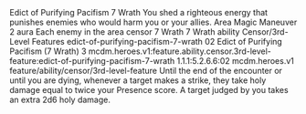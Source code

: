 <ability>
  <name>Edict of Purifying Pacifism</name>
  <cost>7 Wrath</cost>
  <flavor>You shed a righteous energy that punishes enemies who would harm you or your allies.</flavor>
  <keywords>
    <keyword>Area</keyword>
    <keyword>Magic</keyword>
  </keywords>
  <type>Maneuver</type>
  <distance>2 aura</distance>
  <target>Each enemy in the area</target>
  <metadata>
    <class>censor</class>
    <cost>7 Wrath</cost>
    <cost_amount>7</cost_amount>
    <cost_resource>Wrath</cost_resource>
    <feature_type>ability</feature_type>
    <file_dpath>Censor/3rd-Level Features</file_dpath>
    <item_id>edict-of-purifying-pacifism-7-wrath</item_id>
    <item_index>02</item_index>
    <item_name>Edict of Purifying Pacifism (7 Wrath)</item_name>
    <level>3</level>
    <scc>mcdm.heroes.v1:feature.ability.censor.3rd-level-feature:edict-of-purifying-pacifism-7-wrath</scc>
    <scdc>1.1.1:5.2.6.6:02</scdc>
    <source>mcdm.heroes.v1</source>
    <type>feature/ability/censor/3rd-level-feature</type>
  </metadata>
  <effects>
    <effect type="mundane">Until the end of the encounter or until you are dying, whenever a target makes a strike, they take holy damage equal to twice your Presence score. A target judged by you takes an extra 2d6 holy damage.</effect>
  </effects>
</ability>
